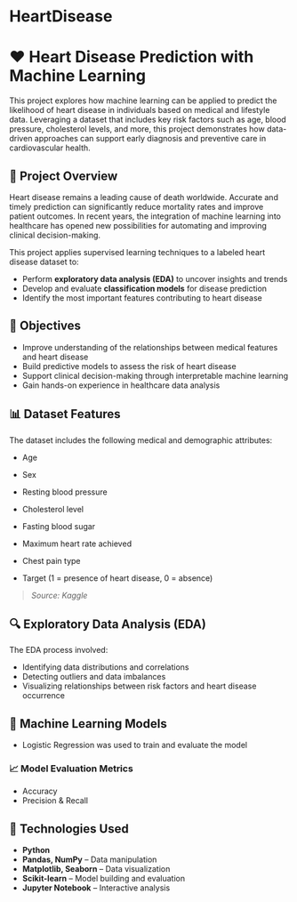 # HeartDisease

# ❤️ Heart Disease Prediction with Machine Learning

This project explores how machine learning can be applied to predict the likelihood of heart disease in individuals based on medical and lifestyle data. Leveraging a dataset that includes key risk factors such as age, blood pressure, cholesterol levels, and more, this project demonstrates how data-driven approaches can support early diagnosis and preventive care in cardiovascular health.

## 🧠 Project Overview

Heart disease remains a leading cause of death worldwide. Accurate and timely prediction can significantly reduce mortality rates and improve patient outcomes. In recent years, the integration of machine learning into healthcare has opened new possibilities for automating and improving clinical decision-making.

This project applies supervised learning techniques to a labeled heart disease dataset to:

* Perform **exploratory data analysis (EDA)** to uncover insights and trends
* Develop and evaluate **classification models** for disease prediction
* Identify the most important features contributing to heart disease

## 🎯 Objectives

* Improve understanding of the relationships between medical features and heart disease
* Build predictive models to assess the risk of heart disease
* Support clinical decision-making through interpretable machine learning
* Gain hands-on experience in healthcare data analysis

## 📊 Dataset Features

The dataset includes the following medical and demographic attributes:

* Age
* Sex
* Resting blood pressure
* Cholesterol level
* Fasting blood sugar
* Maximum heart rate achieved
* Chest pain type

* Target (1 = presence of heart disease, 0 = absence)

> *Source: Kaggle*

## 🔍 Exploratory Data Analysis (EDA)

The EDA process involved:

* Identifying data distributions and correlations
* Detecting outliers and data imbalances
* Visualizing relationships between risk factors and heart disease occurrence

## 🤖 Machine Learning Models

* Logistic Regression was used to train and evaluate the model



### 📈 Model Evaluation Metrics

* Accuracy
* Precision & Recall



## 🧰 Technologies Used

* **Python**
* **Pandas, NumPy** – Data manipulation
* **Matplotlib, Seaborn** – Data visualization
* **Scikit-learn** – Model building and evaluation
* **Jupyter Notebook** – Interactive analysis


